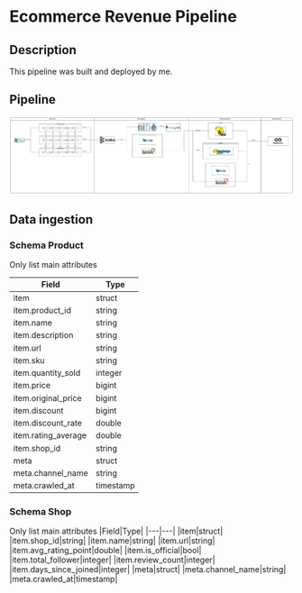 # Ecommerce Revenue Pipeline

## Description
This pipeline was built and deployed by me.

## Pipeline
![Image Alt Text](images/ecommerce-data-pipeline.png)


## Data ingestion

### Schema Product
Only list main attributes

|Field|Type|
|---|---|
|item|struct|
|item.product_id|string|
|item.name|string|
|item.description|string|
|item.url|string|
|item.sku|string|
|item.quantity_sold|integer|
|item.price|bigint|
|item.original_price|bigint|
|item.discount|bigint|
|item.discount_rate|double|
|item.rating_average|double|
|item.shop_id|string|
|meta|struct|
|meta.channel_name|string|
|meta.crawled_at|timestamp|

### Schema Shop
Only list main attributes
|Field|Type|
|---|---|
|item|struct|
|item.shop_id|string|
|item.name|string|
|item.url|string|
|item.avg_rating_point|double|
|item.is_official|bool|
|item.total_follower|integer|
|item.review_count|integer|
|item.days_since_joined|integer|
|meta|struct|
|meta.channel_name|string|
|meta.crawled_at|timestamp|

